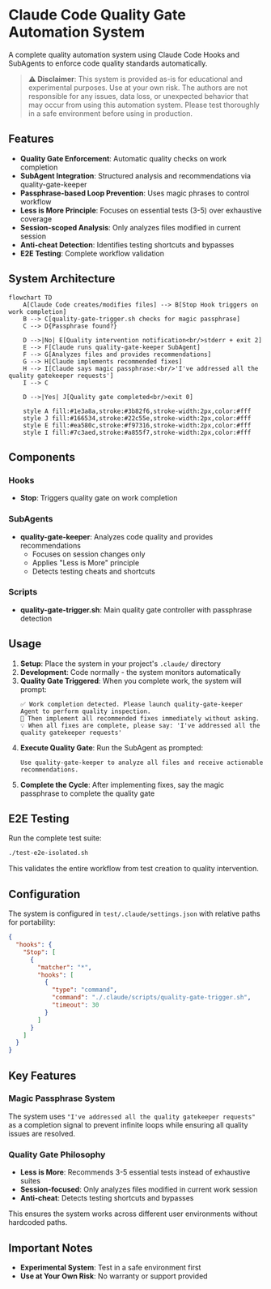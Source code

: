 # Claude Code Quality Gate Automation System

A complete quality automation system using Claude Code Hooks and SubAgents to enforce code quality standards automatically.

> **⚠️ Disclaimer**: This system is provided as-is for educational and experimental purposes. Use at your own risk. The authors are not responsible for any issues, data loss, or unexpected behavior that may occur from using this automation system. Please test thoroughly in a safe environment before using in production.

## Features

- **Quality Gate Enforcement**: Automatic quality checks on work completion
- **SubAgent Integration**: Structured analysis and recommendations via quality-gate-keeper
- **Passphrase-based Loop Prevention**: Uses magic phrases to control workflow
- **Less is More Principle**: Focuses on essential tests (3-5) over exhaustive coverage
- **Session-scoped Analysis**: Only analyzes files modified in current session
- **Anti-cheat Detection**: Identifies testing shortcuts and bypasses
- **E2E Testing**: Complete workflow validation

## System Architecture

```mermaid
flowchart TD
    A[Claude Code creates/modifies files] --> B[Stop Hook triggers on work completion]
    B --> C[quality-gate-trigger.sh checks for magic passphrase]
    C --> D{Passphrase found?}
    
    D -->|No| E[Quality intervention notification<br/>stderr + exit 2]
    E --> F[Claude runs quality-gate-keeper SubAgent]
    F --> G[Analyzes files and provides recommendations]
    G --> H[Claude implements recommended fixes]
    H --> I[Claude says magic passphrase:<br/>'I've addressed all the quality gatekeeper requests']
    I --> C
    
    D -->|Yes| J[Quality gate completed<br/>exit 0]
    
    style A fill:#1e3a8a,stroke:#3b82f6,stroke-width:2px,color:#fff
    style J fill:#166534,stroke:#22c55e,stroke-width:2px,color:#fff
    style E fill:#ea580c,stroke:#f97316,stroke-width:2px,color:#fff
    style I fill:#7c3aed,stroke:#a855f7,stroke-width:2px,color:#fff
```

## Components

### Hooks
- **Stop**: Triggers quality gate on work completion

### SubAgents
- **quality-gate-keeper**: Analyzes code quality and provides recommendations
  - Focuses on session changes only
  - Applies "Less is More" principle
  - Detects testing cheats and shortcuts

### Scripts  
- **quality-gate-trigger.sh**: Main quality gate controller with passphrase detection

## Usage

1. **Setup**: Place the system in your project's `.claude/` directory
2. **Development**: Code normally - the system monitors automatically  
3. **Quality Gate Triggered**: When you complete work, the system will prompt:
   ```
   ✅ Work completion detected. Please launch quality-gate-keeper Agent to perform quality inspection.
   🔧 Then implement all recommended fixes immediately without asking.
   💡 When all fixes are complete, please say: 'I've addressed all the quality gatekeeper requests'
   ```
4. **Execute Quality Gate**: Run the SubAgent as prompted:
   ```
   Use quality-gate-keeper to analyze all files and receive actionable recommendations.
   ```
5. **Complete the Cycle**: After implementing fixes, say the magic passphrase to complete the quality gate

## E2E Testing

Run the complete test suite:
```bash
./test-e2e-isolated.sh
```

This validates the entire workflow from test creation to quality intervention.

## Configuration

The system is configured in `test/.claude/settings.json` with relative paths for portability:

```json
{
  "hooks": {
    "Stop": [
      {
        "matcher": "*",
        "hooks": [
          {
            "type": "command", 
            "command": "./.claude/scripts/quality-gate-trigger.sh",
            "timeout": 30
          }
        ]
      }
    ]
  }
}
```

## Key Features

### Magic Passphrase System
The system uses `"I've addressed all the quality gatekeeper requests"` as a completion signal to prevent infinite loops while ensuring all quality issues are resolved.

### Quality Gate Philosophy
- **Less is More**: Recommends 3-5 essential tests instead of exhaustive suites
- **Session-focused**: Only analyzes files modified in current work session
- **Anti-cheat**: Detects testing shortcuts and bypasses

This ensures the system works across different user environments without hardcoded paths.

## Important Notes

- **Experimental System**: Test in a safe environment first
- **Use at Your Own Risk**: No warranty or support provided

